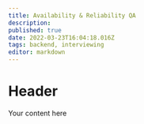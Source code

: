 ```yaml
---
title: Availability & Reliability QA
description: 
published: true
date: 2022-03-23T16:04:18.016Z
tags: backend, interviewing
editor: markdown
---
```


# Header
Your content here